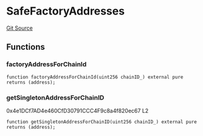 # SafeFactoryAddresses
[Git Source](https://github.com/parseb/willwe/blob/2224ac0edd2345ec0b06622d841db6de03281d90/src/info/GnosisSafeFactory.sol)


## Functions
### factoryAddressForChainId


```solidity
function factoryAddressForChainId(uint256 chainID_) external pure returns (address);
```

### getSingletonAddressForChainID

0x4e1DCf7AD4e460CfD30791CCC4F9c8a4f820ec67
L2


```solidity
function getSingletonAddressForChainID(uint256 chainID_) external pure returns (address);
```

